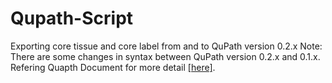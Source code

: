 # Qupath-Script
Exporting core tissue and core label from and to QuPath version 0.2.x
Note: There are some changes in syntax between QuPath version 0.2.x and 0.1.x. Refering Quapth Document for more detail [[here]](https://qupath.readthedocs.io/en/latest/).
